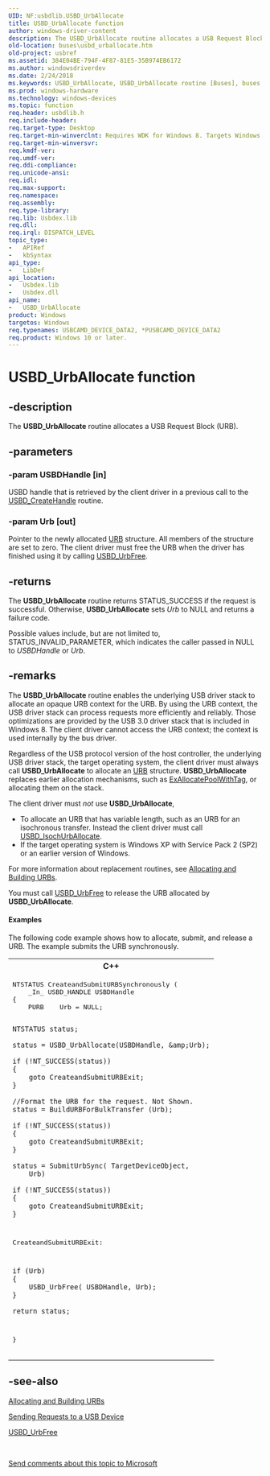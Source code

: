 ```yaml
---
UID: NF:usbdlib.USBD_UrbAllocate
title: USBD_UrbAllocate function
author: windows-driver-content
description: The USBD_UrbAllocate routine allocates a USB Request Block (URB).
old-location: buses\usbd_urballocate.htm
old-project: usbref
ms.assetid: 384E04BE-794F-4F87-81E5-35B974EB6172
ms.author: windowsdriverdev
ms.date: 2/24/2018
ms.keywords: USBD_UrbAllocate, USBD_UrbAllocate routine [Buses], buses.usbd_urballocate, usbdlib/USBD_UrbAllocate
ms.prod: windows-hardware
ms.technology: windows-devices
ms.topic: function
req.header: usbdlib.h
req.include-header: 
req.target-type: Desktop
req.target-min-winverclnt: Requires WDK for Windows 8. Targets Windows Vista and later versions of the Windows operating system.
req.target-min-winversvr: 
req.kmdf-ver: 
req.umdf-ver: 
req.ddi-compliance: 
req.unicode-ansi: 
req.idl: 
req.max-support: 
req.namespace: 
req.assembly: 
req.type-library: 
req.lib: Usbdex.lib
req.dll: 
req.irql: DISPATCH_LEVEL
topic_type:
-	APIRef
-	kbSyntax
api_type:
-	LibDef
api_location:
-	Usbdex.lib
-	Usbdex.dll
api_name:
-	USBD_UrbAllocate
product: Windows
targetos: Windows
req.typenames: USBCAMD_DEVICE_DATA2, *PUSBCAMD_DEVICE_DATA2
req.product: Windows 10 or later.
---
```


# USBD_UrbAllocate function


## -description


The <b>USBD_UrbAllocate</b> routine allocates a USB Request Block (URB).


## -parameters




### -param USBDHandle [in]

USBD handle that is retrieved by the client driver in a previous call to  the <a href="https://msdn.microsoft.com/library/windows/hardware/hh406241">USBD_CreateHandle</a> routine.


### -param Urb [out]

Pointer to the newly allocated <a href="https://msdn.microsoft.com/library/windows/hardware/ff538923">URB</a> structure. All members of the structure are set to zero. The client driver must free the URB when the driver has finished using it by calling <a href="https://msdn.microsoft.com/library/windows/hardware/hh406252">USBD_UrbFree</a>.


## -returns



The <b>USBD_UrbAllocate</b> routine returns STATUS_SUCCESS if the request is successful. Otherwise,  <b>USBD_UrbAllocate</b> sets <i>Urb</i> to NULL and returns a failure code. 

Possible values include, but are not limited to, STATUS_INVALID_PARAMETER, which  indicates the caller passed in NULL to <i>USBDHandle</i> or <i>Urb</i>.




## -remarks



The <b>USBD_UrbAllocate</b> routine enables the underlying USB driver stack to allocate an opaque URB context for the URB. By using the URB context, the USB driver stack can process requests more efficiently and reliably. Those optimizations are provided by the USB 3.0 driver stack that is included in Windows 8. The client driver cannot access the URB context; the context is used internally by the bus driver. 

Regardless of the USB protocol version of the host controller, the underlying USB driver stack, the target operating system, the client driver must always call <b>USBD_UrbAllocate</b> to allocate an <a href="https://msdn.microsoft.com/library/windows/hardware/ff538923">URB</a> structure.  <b>USBD_UrbAllocate</b> replaces earlier allocation mechanisms, such as  <a href="https://msdn.microsoft.com/library/windows/hardware/ff544520">ExAllocatePoolWithTag</a>, or allocating them on the stack. 

The client driver must <i>not</i> use <b>USBD_UrbAllocate</b>, 

<ul>
<li>To allocate an URB that has variable length, such as an URB for an isochronous transfer. Instead the client driver must call <a href="https://msdn.microsoft.com/library/windows/hardware/hh406231">USBD_IsochUrbAllocate</a>. </li>
<li>If the target operating system is Windows XP with Service Pack 2 (SP2) or an earlier version of Windows.</li>
</ul>
For more information about replacement routines, see <a href="https://msdn.microsoft.com/library/windows/hardware/hh450844">Allocating and Building URBs</a>.

You must call <a href="https://msdn.microsoft.com/library/windows/hardware/hh406252">USBD_UrbFree</a> to release the URB allocated by <b>USBD_UrbAllocate</b>. 


#### Examples

The following code example shows how to allocate, submit, and release a URB. The example submits the URB synchronously.

<div class="code"><span codelanguage="ManagedCPlusPlus"><table>
<tr>
<th>C++</th>
</tr>
<tr>
<td>
<pre>NTSTATUS CreateandSubmitURBSynchronously (
    _In_ USBD_HANDLE USBDHandle 
{
    PURB    Urb = NULL;

    NTSTATUS status;

    status = USBD_UrbAllocate(USBDHandle, &amp;Urb);

    if (!NT_SUCCESS(status))
    {
        goto CreateandSubmitURBExit;
    }

    //Format the URB for the request. Not Shown.
    status = BuildURBForBulkTransfer (Urb);

    if (!NT_SUCCESS(status))
    {
        goto CreateandSubmitURBExit;
    }

    status = SubmitUrbSync( TargetDeviceObject,
        Urb)  

    if (!NT_SUCCESS(status))
    {
        goto CreateandSubmitURBExit;
    }

CreateandSubmitURBExit:

    if (Urb)
    {
        USBD_UrbFree( USBDHandle, Urb); 
    }

    return status;

}
</pre>
</td>
</tr>
</table></span></div>



## -see-also




<a href="https://msdn.microsoft.com/library/windows/hardware/hh450844">Allocating and Building URBs</a>



<a href="https://msdn.microsoft.com/15be1e51-5ab2-40c4-95a8-8555c92523aa">Sending Requests to a USB Device</a>



<a href="https://msdn.microsoft.com/library/windows/hardware/hh406252">USBD_UrbFree</a>
 

 

<a href="mailto:wsddocfb@microsoft.com?subject=Documentation%20feedback [usbref\buses]:%20USBD_UrbAllocate routine%20 RELEASE:%20(2/24/2018)&amp;body=%0A%0APRIVACY STATEMENT%0A%0AWe use your feedback to improve the documentation. We don't use your email address for any other purpose, and we'll remove your email address from our system after the issue that you're reporting is fixed. While we're working to fix this issue, we might send you an email message to ask for more info. Later, we might also send you an email message to let you know that we've addressed your feedback.%0A%0AFor more info about Microsoft's privacy policy, see http://privacy.microsoft.com/en-us/default.aspx." title="Send comments about this topic to Microsoft">Send comments about this topic to Microsoft</a>


